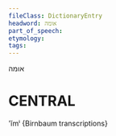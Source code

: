 ```yaml
---
fileClass: DictionaryEntry
headword: אומה
part_of_speech: 
etymology: 
tags: 
---
```

אומה

CENTRAL
========

'ĭmⁱ {Birnbaum transcriptions}